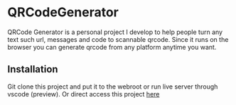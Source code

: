 # QRCodeGenerator
QRCode Generator is a personal project I develop to help people turn any text such url, messages and code to scannable qrcode. Since it runs on the browser you can generate qrcode from any platform anytime you want.

## Installation
Git clone this project and put it to the webroot or run live server through vscode (preview).
Or direct access this project [here](https://qr-code-generator-v2-smoky.vercel.app/)
